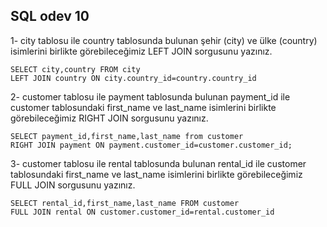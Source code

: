 ## SQL odev 10

1-  city tablosu ile country tablosunda bulunan şehir (city) ve ülke (country) isimlerini birlikte görebileceğimiz LEFT JOIN sorgusunu yazınız.

    SELECT city,country FROM city
    LEFT JOIN country ON city.country_id=country.country_id


2-  customer tablosu ile payment tablosunda bulunan payment_id ile customer tablosundaki first_name ve last_name isimlerini birlikte görebileceğimiz RIGHT JOIN sorgusunu yazınız.

    SELECT payment_id,first_name,last_name from customer
    RIGHT JOIN payment ON payment.customer_id=customer.customer_id;

3-  customer tablosu ile rental tablosunda bulunan rental_id ile customer tablosundaki first_name ve last_name isimlerini birlikte görebileceğimiz FULL JOIN sorgusunu yazınız.

    SELECT rental_id,first_name,last_name FROM customer
    FULL JOIN rental ON customer.customer_id=rental.customer_id
